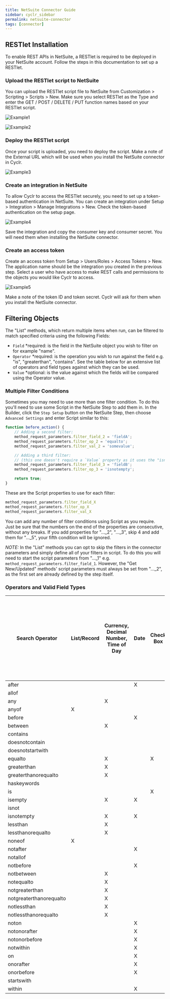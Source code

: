 ```yaml
---
title: NetSuite Connector Guide
sidebar: cyclr_sidebar
permalink: netsuite-connector
tags: [connector]
---
```


## RESTlet Installation

To enable REST APIs in NetSuite, a RESTlet is required to be deployed in your NetSuite account. Follow the steps in this documentation to set up a RESTlet.

### Upload the RESTlet script to NetSuite

You can upload the RESTlet script file to NetSuite from Customization > Scripting > Scripts > New. Make sure you select RESTlet as the Type and enter the GET / POST / DELETE / PUT function names based on your RESTlet script.

![Example1](./images/Netsuite_1.png)

![Example2](./images/Netsuite_2.png)

### Deploy the RESTlet script

Once your script is uploaded, you need to deploy the script. Make a note of the External URL which will be used when you install the NetSuite connector in Cyclr.

![Example3](./images/Netsuite_3.png)

### Create an integration in NetSuite

To allow Cyclr to access the RESTlet securely, you need to set up a token-based authentication in NetSuite. You can create an integration under Setup > Integration > Manage Integrations > New. Check the token-based authentication on the setup page.

![Example4](./images/Netsuite_4.png)

Save the integration and copy the consumer key and consumer secret. You will need them when installing the NetSuite connector.

### Create an access token

Create an access token from Setup > Users/Roles > Access Tokens > New. The application name should be the integration you created in the previous step. Select a user who have access to make REST calls and permissions to the objects you would like Cyclr to access.

![Example5](./images/Netsuite_5.png)

Make a note of the token ID and token secret. Cyclr will ask for them when you install the NetSuite connector.

## Filtering Objects 

The "List" methods, which return multiple items when run, can be filtered to match specified criteria using the following Fields:

- `Field` \*required: is the field in the NetSuite object you wish to filter on for example "name".
- `Operator` \*required: is the operation you wish to run against the field e.g. "is", "greaterthan", "contains". See the table below for an extensive list of operators and field types against which they can be used.
- `Value` \*optional: is the value against which the fields will be compared using the Operator value.

### Multiple Filter Conditions

Sometimes you may need to use more than one filter condition.  To do this you'll need to use some Script in the NetSuite Step to add them in.  In the Builder, click the `Step Setup` button on the NetSuite Step, then choose `Advanced Settings` and enter Script similar to this:

```javascript
function before_action() {
    // Adding a second filter:
    method_request_parameters.filter_field_2 = 'fieldA';
    method_request_parameters.filter_op_2 = 'equalto';
    method_request_parameters.filter_val_2 = 'somevalue';

    // Adding a third filter:
    // (this one doesn't require a `Value` property as it uses the "isnotempty" Operator)
    method_request_parameters.filter_field_3 = 'fieldB';
    method_request_parameters.filter_op_3 = 'isnotempty';

    return true;
}
```

These are the Script properties to use for each filter:

```javascript
method_request_parameters.filter_field_X
method_request_parameters.filter_op_X
method_request_parameters.filter_val_X
```


You can add any number of filter conditions using Script as you require.  Just be sure that the numbers on the end of the properties are consecutive, without any breaks.  If you add properties for "..._2", "..._3", skip 4 and add them for "..._5", your fifth condition will be ignored.

*NOTE:* In the "List" methods you can opt to skip the filters in the connector parameters and simply define all of your filters in script. To do this you will need to start the script parameters from "..._1" e.g. `method_request_parameters.filter_field_1`. However, the "Get New/Updated" methods' script parameters must always be set from "..._2", as the first set are already defined by the step itself.



### Operators and Valid Field Types

|Search Operator|List/Record|Currency, Decimal Number, Time of Day|Date|Check Box|Document, Image|Email Address, Free-Form Text, Long Text, Password, Percent, Phone Number, Rich Text, Text Area,|Multi Select|
|--- |--- |--- |--- |--- |--- |--- |--- |
|after|||X|||||
|allof|||||||X|
|any||X||||X||
|anyof|X||||X||X|
|before|||X|||||
|between||X||||||
|contains||||||X||
|doesnotcontain||||||X||
|doesnotstartwith||||||X||
|equalto||X||X||X||
|greaterthan||X||||||
|greaterthanorequalto||X||||||
|haskeywords||||||X||
|is||||X||X||
|isempty||X|X|||X||
|isnot||||||X||
|isnotempty||X|X|||X||
|lessthan||X||||||
|lessthanorequalto||X||||||
|noneof|X||||X||X|
|notafter|||X|||||
|notallof|||||||X|
|notbefore|||X|||||
|notbetween||X||||||
|notequalto||X||||||
|notgreaterthan||X||||||
|notgreaterthanorequalto||X||||||
|notlessthan||X||||||
|notlessthanorequalto||X||||||
|noton|||X|||||
|notonorafter|||X|||||
|notonorbefore|||X|||||
|notwithin|||X|||||
|on|||X|||||
|onorafter|||X|||||
|onorbefore|||X|||||
|startswith||||||X||
|within|||X|||||
